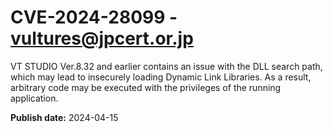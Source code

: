 # CVE-2024-28099 - vultures@jpcert.or.jp

VT STUDIO Ver.8.32 and earlier contains an issue with the DLL search path, which may lead to insecurely loading Dynamic Link Libraries. As a result, arbitrary code may be executed with the privileges of the running application.

**Publish date:** 2024-04-15
